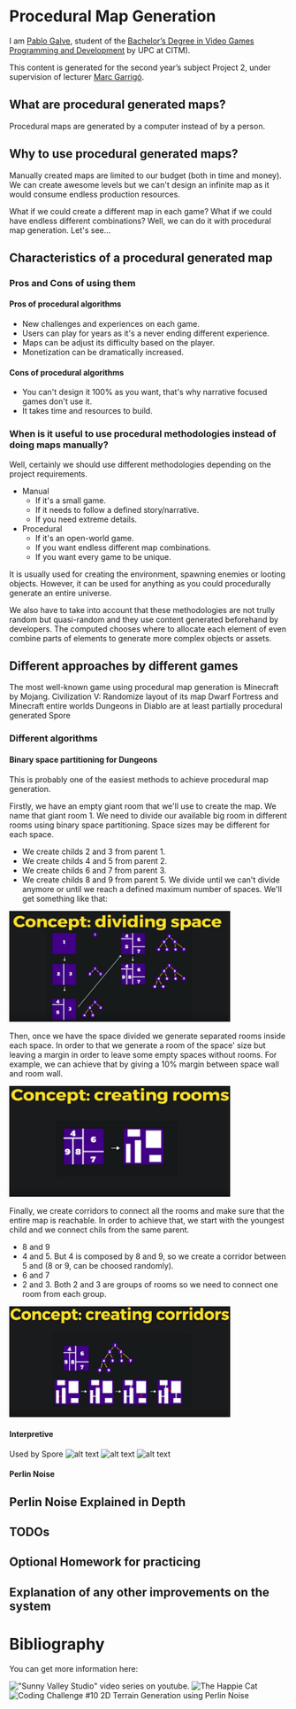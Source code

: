 # Procedural Map Generation
 
I am [Pablo Galve](https://www.linkedin.com/in/pablogalve), student of the
[Bachelor’s Degree in
Video Games Programming and Development](https://www.citm.upc.edu/ing/estudis/graus-videojocs/) by UPC at CITM). 

This content is generated for the second year’s subject Project 2, under supervision of lecturer
[Marc Garrigó](https://www.linkedin.com/in/mgarrigo).

## What are procedural generated maps?
Procedural maps are generated by a computer instead of by a person.

## Why to use procedural generated maps?
Manually created maps are limited to our budget (both in time and money). We can create awesome levels but we can't design an infinite map as it would consume endless production resources.   

What if we could create a different map in each game? What if we could have endless different combinations?
Well, we can do it with procedural map generation.
Let's see...

## Characteristics of a procedural generated map
### Pros and Cons of using them
#### Pros of procedural algorithms
- New challenges and experiences on each game.
- Users can play for years as it's a never ending different experience.
- Maps can be adjust its difficulty based on the player.
- Monetization can be dramatically increased.
#### Cons of procedural algorithms
- You can't design it 100% as you want, that's why narrative focused games don't use it.
- It takes time and resources to build.

### When is it useful to use procedural methodologies instead of doing maps manually?
Well, certainly we should use different methodologies depending on the project requirements.

* Manual
  * If it's a small game.
  * If it needs to follow a defined story/narrative.
  * If you need extreme details.
* Procedural
  * If it's an open-world game.
  * If you want endless different map combinations.
  * If you want every game to be unique.


It is usually used for creating the environment, spawning enemies or looting objects.
However, it can be used for anything as you could procedurally generate an entire universe.

We also have to take into account that these methodologies are not trully random but quasi-random and they use content generated beforehand by developers. The computed chooses where to allocate each element of even combine parts of elements to generate more complex objects or assets.

## Different approaches by different games
The most well-known game using procedural map generation is Minecraft by Mojang. 
Civilization V: Randomize layout of its map
Dwarf Fortress and Minecraft entire worlds
Dungeons in Diablo are at least partially procedural generated 
Spore

### Different algorithms
#### Binary space partitioning for Dungeons
This is probably one of the easiest methods to achieve procedural map generation.

Firstly, we have an empty giant room that we'll use to create the map. We name that giant room 1.
We need to divide our available big room in different rooms using binary space partitioning.
Space sizes may be different for each space.
* We create childs 2 and 3 from parent 1.
* We create childs 4 and 5 from parent 2.
* We create childs 6 and 7 from parent 3.
* We create childs 8 and 9 from parent 5.
We divide until we can't divide anymore or until we reach a defined maximum number of spaces.
We'll get something like that:

<img src="https://github.com/pablogalve/Random-Map-Generation/blob/master/docs/Assets/Binary_space_partitioning_concept__01_dividing_space.PNG?raw=true" alt="Dividing Space" width="400" height="200">

Then, once we have the space divided we generate separated rooms inside each space.
In order to that we generate a room of the space' size but leaving a margin in order to leave some empty spaces without rooms.
For example, we can achieve that by giving a 10% margin between space wall and room wall.

<img src="https://github.com/pablogalve/Random-Map-Generation/blob/master/docs/Assets/Binary_space_partitioning_concept__02_rooms.PNG?raw=true" alt="Dividing Space" width="400" height="200">

Finally, we create corridors to connect all the rooms and make sure that the entire map is reachable.
In order to achieve that, we start with the youngest child and we connect chils from the same parent.
* 8 and 9
* 4 and 5. But 4 is composed by 8 and 9, so we create a corridor between 5 and (8 or 9, can be choosed randomly).
* 6 and 7
* 2 and 3. Both 2 and 3 are groups of rooms so we need to connect one room from each group.

<img src="https://github.com/pablogalve/Random-Map-Generation/blob/master/docs/Assets/Binary_space_partitioning_concept__03_corridors.PNG?raw=true" alt="Dividing Space" width="400" height="200">

#### Interpretive 
Used by Spore
<img src="Interpretive_spore_01.PNG?raw=true" alt="alt text" width="100" height="50">
<img src="Interpretive_spore_02.PNG?raw=true" alt="alt text" width="100" height="50">
<img src="Interpretive_motion.PNG?raw=true" alt="alt text" width="100" height="50">

#### Perlin Noise






## Perlin Noise Explained in Depth






## TODOs

## Optional Homework for practicing

## Explanation of any other improvements on the system

# Bibliography
You can get more information here:

!["Sunny Valley Studio" video series on youtube.](https://www.youtube.com/watch?v=VnqN0v95jtU)
![The Happie Cat](https://www.youtube.com/watch?v=JdYkcrW8FBg)
![Coding Challenge #10 2D Terrain Generation using Perlin Noise](https://www.youtube.com/watch?v=jv6YT9pPIHw)

